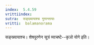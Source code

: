 ```yaml
---
index:  5.4.59
vrittiindex: 
sutra:  सङ्ख्यायाश्च गुणान्तायाः
vritti:  balamanorama 
---
```


सङ्ख्यायाश्च। शेषपूरणेन सूत्रं व्याचष्टे--कृञो योगे इति। 

